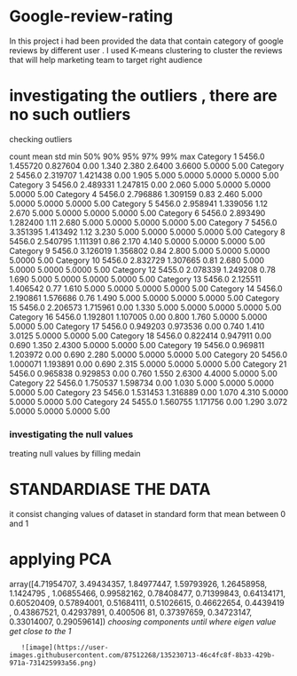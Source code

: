 # Google-review-rating
In this project i had been provided the data that contain category of google reviews  by different user . I used K-means clustering to cluster the reviews that will help marketing team to target right audience 
# investigating the outliers , there are no such outliers
checking outliers 

count	mean	std	min	50%	90%	95%	97%	99%	max
Category 1	5456.0	1.455720	0.827604	0.00	1.340	2.380	2.6400	3.6600	5.0000	5.00
Category 2	5456.0	2.319707	1.421438	0.00	1.905	5.000	5.0000	5.0000	5.0000	5.00
Category 3	5456.0	2.489331	1.247815	0.00	2.060	5.000	5.0000	5.0000	5.0000	5.00
Category 4	5456.0	2.796886	1.309159	0.83	2.460	5.000	5.0000	5.0000	5.0000	5.00
Category 5	5456.0	2.958941	1.339056	1.12	2.670	5.000	5.0000	5.0000	5.0000	5.00
Category 6	5456.0	2.893490	1.282400	1.11	2.680	5.000	5.0000	5.0000	5.0000	5.00
Category 7	5456.0	3.351395	1.413492	1.12	3.230	5.000	5.0000	5.0000	5.0000	5.00
Category 8	5456.0	2.540795	1.111391	0.86	2.170	4.140	5.0000	5.0000	5.0000	5.00
Category 9	5456.0	3.126019	1.356802	0.84	2.800	5.000	5.0000	5.0000	5.0000	5.00
Category 10	5456.0	2.832729	1.307665	0.81	2.680	5.000	5.0000	5.0000	5.0000	5.00
Category 12	5455.0	2.078339	1.249208	0.78	1.690	5.000	5.0000	5.0000	5.0000	5.00
Category 13	5456.0	2.125511	1.406542	0.77	1.610	5.000	5.0000	5.0000	5.0000	5.00
Category 14	5456.0	2.190861	1.576686	0.76	1.490	5.000	5.0000	5.0000	5.0000	5.00
Category 15	5456.0	2.206573	1.715961	0.00	1.330	5.000	5.0000	5.0000	5.0000	5.00
Category 16	5456.0	1.192801	1.107005	0.00	0.800	1.760	5.0000	5.0000	5.0000	5.00
Category 17	5456.0	0.949203	0.973536	0.00	0.740	1.410	3.0125	5.0000	5.0000	5.00
Category 18	5456.0	0.822414	0.947911	0.00	0.690	1.350	2.4300	5.0000	5.0000	5.00
Category 19	5456.0	0.969811	1.203972	0.00	0.690	2.280	5.0000	5.0000	5.0000	5.00
Category 20	5456.0	1.000071	1.193891	0.00	0.690	2.315	5.0000	5.0000	5.0000	5.00
Category 21	5456.0	0.965838	0.929853	0.00	0.760	1.550	2.6300	4.4000	5.0000	5.00
Category 22	5456.0	1.750537	1.598734	0.00	1.030	5.000	5.0000	5.0000	5.0000	5.00
Category 23	5456.0	1.531453	1.316889	0.00	1.070	4.310	5.0000	5.0000	5.0000	5.00
Category 24	5455.0	1.560755	1.171756	0.00	1.290	3.072	5.0000	5.0000	5.0000	5.00



### investigating the null values 
treating null values by filling medain 

# STANDARDIASE THE DATA
it consist changing values of dataset in standard form that mean between 0 and 1

# applying PCA
array([4.71954707, 3.49434357, 1.84977447, 1.59793926, 1.26458958,
       1.1424795 , 1.06855466, 0.99582162, 0.78408477, 0.71399843,
       0.64134171, 0.60520409, 0.57894001, 0.51684111, 0.51026615,
       0.46622654, 0.4439419 , 0.43867521, 0.42937891, 0.400506
       81,
       0.37397659, 0.34723147, 0.33014007, 0.29059614])
       _choosing components until  where eigen value get close to the 1_
       
       ![image](https://user-images.githubusercontent.com/87512268/135230713-46c4fc8f-8b33-429b-971a-731425993a56.png)
       

       
